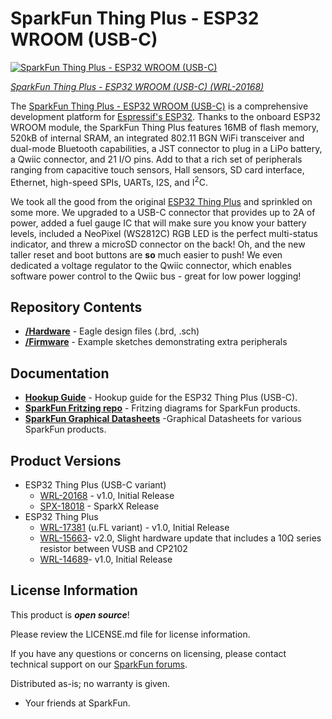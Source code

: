 SparkFun Thing Plus - ESP32 WROOM (USB-C)
========================================

[![SparkFun Thing Plus - ESP32 WROOM (USB-C)](https://cdn.sparkfun.com/assets/parts/1/9/9/6/8/20168Diagonal.jpg)](https://www.sparkfun.com/products/20168)

*[SparkFun Thing Plus - ESP32 WROOM (USB-C) (WRL-20168)](https://www.sparkfun.com/products/20168)*

The [SparkFun Thing Plus - ESP32 WROOM (USB-C)](https://www.sparkfun.com/products/20168) is a comprehensive development platform for [Espressif's ESP32](https://espressif.com/en/products/hardware/esp32/overview). Thanks to the onboard ESP32 WROOM module, the SparkFun Thing Plus features 16MB of flash memory, 520kB of internal SRAM, an integrated 802.11 BGN WiFi transceiver and dual-mode Bluetooth capabilities, a JST connector to plug in a LiPo battery, a Qwiic connector, and 21 I/O pins. Add to that a rich set of peripherals ranging from capacitive touch sensors, Hall sensors, SD card interface, Ethernet, high-speed SPIs, UARTs, I2S, and I<sup>2</sup>C.

We took all the good from the original [ESP32 Thing Plus](https://www.sparkfun.com/products/15663) and sprinkled on some more. We upgraded to a USB-C connector that provides up to 2A of power, added a fuel gauge IC that will make sure you know your battery levels, included a NeoPixel (WS2812C) RGB LED is the perfect multi-status indicator, and threw a microSD connector on the back! Oh, and the new taller reset and boot buttons are **so** much easier to push! We even dedicated a voltage regulator to the Qwiic connector, which enables software power control to the Qwiic bus - great for low power logging!


Repository Contents
-------------------

* **[/Hardware](/Hardware/)** - Eagle design files (.brd, .sch)
* **[/Firmware](/Firmware/)** - Example sketches demonstrating extra peripherals

Documentation
--------------
* **[Hookup Guide](https://learn.sparkfun.com/tutorials/2353)** - Hookup guide for the ESP32 Thing Plus (USB-C).
* **[SparkFun Fritzing repo](https://github.com/sparkfun/Fritzing_Parts)** - Fritzing diagrams for SparkFun products.
* **[SparkFun Graphical Datasheets](https://github.com/sparkfun/Graphical_Datasheets)** -Graphical Datasheets for various SparkFun products.

Product Versions
----------------
* ESP32 Thing Plus (USB-C variant)
  * [WRL-20168](https://www.sparkfun.com/products/20168) - v1.0, Initial Release
  * [SPX-18018](https://www.sparkfun.com/products/18018) - SparkX Release
* ESP32 Thing Plus
  * [WRL-17381](https://www.sparkfun.com/products/17381) (u.FL variant) - v1.0, Initial Release
  * [WRL-15663](https://www.sparkfun.com/products/15663)- v2.0, Slight hardware update that includes a 10&ohm; series resistor between VUSB and CP2102
  * [WRL-14689](https://www.sparkfun.com/products/14689)- v1.0, Initial Release

License Information
-------------------

This product is _**open source**_! 

Please review the LICENSE.md file for license information. 

If you have any questions or concerns on licensing, please contact technical support on our [SparkFun forums](https://forum.sparkfun.com/viewforum.php?f=152).

Distributed as-is; no warranty is given.

- Your friends at SparkFun.